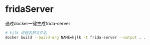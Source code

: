 # fridaServer
通过docker一键生成frida-server

```bash
# kjlk 进程名和文件名
docker build --build-arg NAME=kjlk -t frida-server --output . .
```

